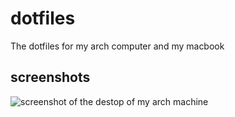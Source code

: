 # dotfiles

The dotfiles for my arch computer and my macbook

## screenshots

![screenshot of the destop of my arch machine](../assets/unixporn.png)


